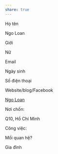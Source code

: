 ```yaml
---
share: true
---
```

Họ tên

Ngo Loan

Giới

Nữ

Email



Ngày sinh



Số điện thoại



Website/blog/Facebook

[Ngo Loan](https://www.facebook.com/profile.php?id=100007824842426)

Nơi chốn:

Q10, Hồ Chí Minh

Công việc:



Mối quan hệ?

Gia đình
